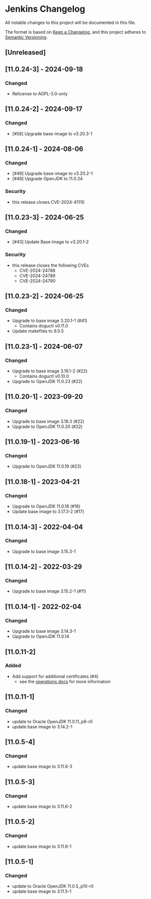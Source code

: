 # Jenkins Changelog
All notable changes to this project will be documented in this file.

The format is based on [Keep a Changelog](https://keepachangelog.com/en/1.0.0/),
and this project adheres to [Semantic Versioning](https://semver.org/spec/v2.0.0.html).

## [Unreleased]

## [11.0.24-3] - 2024-09-18
### Changed
- Relicense to AGPL-3.0-only

## [11.0.24-2] - 2024-09-17
### Changed
- [#58] Upgrade base-image to v3.20.3-1

## [11.0.24-1] - 2024-08-06
### Changed
- [#49] Upgrade base-image to v3.20.2-1
- [#49] Upgrade OpenJDK to 11.0.24 

### Security
- this release closes CVE-2024-41110

## [11.0.23-3] - 2024-06-25
### Changed
- [#43] Update Base Image to v3.20.1-2

### Security
- this release closes the following CVEs
    - CVE-2024-24788
    - CVE-2024-24789
    - CVE-2024-24790

## [11.0.23-2] - 2024-06-25
### Changed
- Upgrade to base image 3.20.1-1 (#41)
    - Contains doguctl v0.11.0
- Update makefiles to 9.0.5

## [11.0.23-1] - 2024-06-07
### Changed
- Upgrade to base image 3.19.1-2 (#22)
  - Contains doguctl v0.10.0
- Upgrade to OpenJDK 11.0.23 (#22)

## [11.0.20-1] - 2023-09-20
### Changed
- Upgrade to base image 3.18.3 (#22)
- Upgrade to OpenJDK 11.0.20 (#22)


## [11.0.19-1] - 2023-06-16
### Changed 
- Upgrade to OpenJDK 11.0.19 (#23)

## [11.0.18-1] - 2023-04-21
### Changed
- Upgrade to OpenJDK 11.0.18 (#16)
- Update base image to 3.17.3-2 (#17)

## [11.0.14-3] - 2022-04-04
### Changed
- Upgrade to base image 3.15.3-1

## [11.0.14-2] - 2022-03-29
### Changed
- Upgrade to base image 3.15.2-1 (#11)

## [11.0.14-1] - 2022-02-04
### Changed
- Upgrade to base image 3.14.3-1
- Upgrade to OpenJDK 11.0.14

## [11.0.11-2]
### Added
- Add support for additional certificates (#4)
   - see the [operations docs](docs/operations_en.md) for more information

## [11.0.11-1]
### Changed
- update to Oracle OpenJDK 11.0.11_p9-r0
- update base image to 3.14.2-1

## [11.0.5-4]
### Changed
- update base image to 3.11.6-3

## [11.0.5-3]
### Changed
- update base image to 3.11.6-2

## [11.0.5-2]
### Changed
- update base image to 3.11.6-1

## [11.0.5-1]
### Changed
- update to Oracle OpenJDK 11.0.5_p10-r0
- update base image to 3.11.5-1
